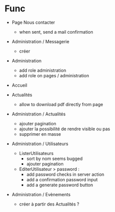 # Func

- Page Nous contacter

  - when sent, send a mail confirmation

- Administration / Messagerie

  - créer

- Administration

  - add role administration
  - add role on pages / administration

- Accueil

- Actualités

  - allow to download pdf directly from page

- Administration / Actualités

  - ajouter pagination
  - ajouter la possibilité de rendre visible ou pas
  - supprimer en masse

- Administration / Utilisateurs

  - ListerUtilisateurs
    - sort by nom seems bugged
    - ajouter pagination
  - EditerUtilisateur > password :
    - add password checks in server action
    - add a confirmation password input
    - add a generate password button

- Administration / Evènements

  - créer à partir des Actualités ?

